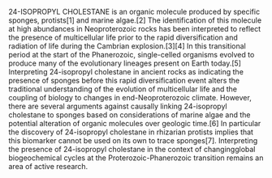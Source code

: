 24-ISOPROPYL CHOLESTANE is an organic molecule produced by specific sponges, protists[1] and marine algae.[2] The identification of this molecule at high abundances in Neoproterozoic rocks has been interpreted to reflect the presence of multicellular life prior to the rapid diversification and radiation of life during the Cambrian explosion.[3][4] In this transitional period at the start of the Phanerozoic, single-celled organisms evolved to produce many of the evolutionary lineages present on Earth today.[5] Interpreting 24-isopropyl cholestane in ancient rocks as indicating the presence of sponges before this rapid diversification event alters the traditional understanding of the evolution of multicellular life and the coupling of biology to changes in end-Neoproterozoic climate. However, there are several arguments against causally linking 24-isopropyl cholestane to sponges based on considerations of marine algae and the potential alteration of organic molecules over geologic time.[6] In particular the discovery of 24-isopropyl cholestane in rhizarian protists implies that this biomarker cannot be used on its own to trace sponges[7]. Interpreting the presence of 24-isopropyl cholestane in the context of changingglobal biogeochemical cycles at the Proterozoic-Phanerozoic transition remains an area of active research.
